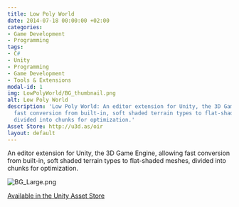 ```yaml
---
title: Low Poly World
date: 2014-07-18 00:00:00 +02:00
categories:
- Game Development
- Programming
tags:
- C#
- Unity
- Programming
- Game Development
- Tools & Extensions
modal-id: 1
img: LowPolyWorld/BG_thumbnail.png
alt: Low Poly World
description: 'Low Poly World: An editor extension for Unity, the 3D Game Engine, allowing
  fast conversion from built-in, soft shaded terrain types to flat-shaded meshes,
  divided into chunks for optimization.'
Asset Store: http://u3d.as/oir
layout: default
---
```


An editor extension for Unity, the 3D Game Engine, allowing fast conversion from built-in, soft shaded terrain types to flat-shaded meshes, divided into chunks for optimization.

![BG_Large.png](/uploads/BG_Large.png)

[Available in the Unity Asset Store](http://u3d.as/oir)